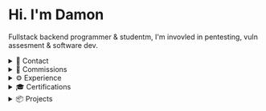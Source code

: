 # Hi. I'm Damon

Fullstack backend programmer & studentm, I'm invovled in pentesting, vuln assesment & software dev.

<details>
  <summary>📩 Contact</summary>

  - **Discord:** [Swedish.Psycho](https://discordapp.com/users/Swedish.Psycho)
  - **Telegram:** swedishpsyched
  - **Email:** [hat3damon@gmail.com](mailto:hat3damon@gmail.com)
  - **LinkT:** [Feds.lol](https://feds.lol/morgue)

</details>

<details>
  <summary>💸 Commissions</summary>

  I take private commissions through Crypto & Robux. Amount will depend on your request.

  ![BTC](https://img.shields.io/badge/BTC-orange?style=flat-square&logo=bitcoin&logoColor=white) ![LTC](https://img.shields.io/badge/LTC-blue?style=flat-square&logo=litecoin&logoColor=white) ![ETH](https://img.shields.io/badge/ETH-gray?style=flat-square&logo=ethereum&logoColor=white) ![Robux](https://img.shields.io/badge/Robux-gold?style=flat-square&logo=roblox&logoColor=white)

</details>

<details>
  <summary>⚙️ Experience</summary>

  ### Programming Languages

  | **Language**  | **Experience**  | **Info**                                                                 |
  |---------------|-----------------|--------------------------------------------------------------------------|
  | ![JavaScript](https://img.shields.io/badge/-JavaScript-yellow?style=flat-square&logo=javascript&logoColor=white) | **Advanced**       | Browser scripting, APIs, Discord bots, Electron UIs, anything frontend. |
  | ![Python](https://img.shields.io/badge/-Python-blue?style=flat-square&logo=python&logoColor=white)             | **Advanced**       | Simple programs, automation, reversing, proof of concepts                   |
  | ![C++](https://img.shields.io/badge/-C%2B%2B-black?style=flat-square&logo=cplusplus&logoColor=white)           | **Advanced**       | Non-GUI Software, Drivers, Advanced tools & programs      |
  | ![Rust](https://img.shields.io/badge/-Rust-orange?style=flat-square&logo=rust&logoColor=white)                 | **Intermediate**   | If JS isn't fast enough & safety is required.                         |
  | ![C#](https://img.shields.io/badge/-C%23-purple?style=flat-square&logo=csharp&logoColor=white)                 | **Intermediate**   | UI/GUI development, WPF, Fluent WPF, sometimes used alternatively to JS                  |

</details>

<details>
  <summary>🎓 Certifications</summary>

  ![Cert IV in Cybersec](https://img.shields.io/badge/Cert_IV-Cybersecurity-blue?style=flat-square)
  ![CompTIA CySA+](https://img.shields.io/badge/CompTIA-CySA%2B-blue?style=flat-square)
  ![CompTIA A++](https://img.shields.io/badge/CompTIA-A+%2B-blue?style=flat-square)
  ![CompTIA Basic](https://img.shields.io/badge/CompTIA-Basic%2B-blue?style=flat-square)

</details>

<details>
  <summary>📦 Projects</summary>

  | **Alias**                                          | **About**                                                                                               | **Icon**                                                                                                                              |
  |----------------------------------------------------|---------------------------------------------------------------------------------------------------------|--------------------------------------------------------------------------------------------------------------------------------------|
  | **[TITAN Softworks Solutions](https://discord.gg/yUWyvT9JyP)** | Multiple software solutions, including my open source spoofer. [Join the Discord](https://discord.gg/yUWyvT9JyP) | <img src="https://cdn.discordapp.com/icons/1240608336005828668/c1bf74f2566a9ab188447ef8ce679b4d.webp?size=1024&format=webp" alt="TITAN Icon" width="50" height="50"> |                  
  | **[RobloxPy](https://github.com/dutchpsycho/RobloxPy-Roblox-API-Wrapper)** | A Python API Wrapper for Roblox.                                                                 |                                                                                                                                     |

</details>
